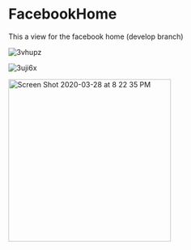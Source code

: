 # FacebookHome


This a view for the facebook home (develop branch)


![3vhupz](https://user-images.githubusercontent.com/10080531/78507497-4a8b0280-774e-11ea-9753-9a84e7253181.gif)


![3uji6x](https://user-images.githubusercontent.com/10080531/77856896-54e65300-71c8-11ea-90b9-c3a313417e39.gif)



<img width="321" alt="Screen Shot 2020-03-28 at 8 22 35 PM" src="https://user-images.githubusercontent.com/10080531/77837057-86144400-7132-11ea-8c2a-862998172ce2.png">

